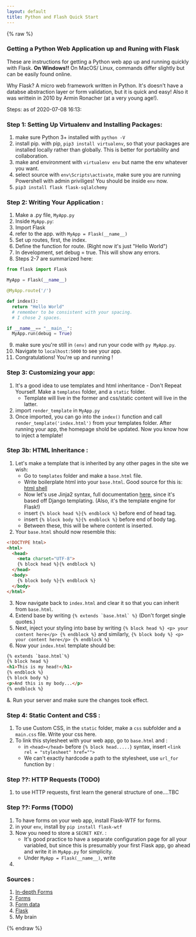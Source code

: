 ```yaml
---
layout: default
title: Python and Flash Quick Start
---
```

{% raw %}
### Getting a Python Web Application up and Runing with Flask

These are instructions for getting a Python web app up and running quickly with Flask. **On Windows!!** On MacOS/ Linux, commands differ slightly but can be easily found online. 

Why Flask? A micro web framework written in Python. It's doesn't have a databse abstraction layer or form validation, but it is quick and easy!
Also it was writtein in 2010 by Armin Ronacher (at a very young age!).

Steps: as of 2020-07-08 16:13:

### **Step 1: Setting Up Virtualenv and Installing Packages:**
1. make sure Python 3+ installed with ``python -V`` 
2. install pip. with pip, ``pip3 install virtualenv``, so that your packages are installed locally rather than globally. This is better for portability and collaboration.
3. make and environment with ``virtualenv env`` but name the env whatever you want.
4. select source with ``env\Scripts\activate``, make sure you are running Powershell with admin priviliges! You should be inside ``env`` now. 
5. ``pip3 install flask flask-sqlalchemy``

### **Step 2: Writing Your Application :** 
1. Make a .py file, ``MyApp.py``
2. Inside ``MyApp.py``: 
3. Import Flask
4. refer to the app. with ``MyApp = Flask(__name__)``
5. Set up routes, first, the index. 
6. Define the function for route. (Right now it's just "Hello World")
7. In development, set debug = true. This will show any errors. 
8. Steps 2-7 are summarized here:

``` python
from flask import Flask

MyApp = Flask(__name__)

@MyApp.route('/')

def index():
  return "Hello World" 
  # remember to be consistent with your spacing. 
  # I chose 2 spaces. 

if __name__== "__main__":
  MyApp.run(debug = True)
```

9. make sure you're still in ``(env)`` and run your code with ``py MyApp.py``. 
10. Navigate to ``localhost:5000`` to see your app. 
11. Congratulations! You're up and running !

### **Step 3: Customizing your app:**

1. It's a good idea to use templates and html inheritance - Don't Repeat Yourself. Make a ``templates`` folder, and a ``static`` folder. 
    * Template will live in the former and css/static content will live in the latter. 
2. import ``render_template`` in ``MyApp.py``
3. Once imported, you can go into the ``index()`` function and call ``render_template('index.html')`` from your templates folder. After running your app, the homepage shold be updated. Now you know how to inject a template!

### **Step 3b: HTML Inheritance :**
1. Let's make a template that is inherited by any other pages in the site we wish:
    * Go to ``templates`` folder and make a ``base.html`` file. 
    * Write boilerplate html into your ``base.html``. Good source for this is: [html shell](http://htmlshell.com/)
    * Now let's use Jinja2 syntax, full documentation [here](https://jinja.palletsprojects.com/en/2.11.x/), since it's based off Django templating. (Also, it's the template engine for Flask!)
    * insert ``{% block head %}{% endblock %}`` before end of head tag.
    * insert ``{% block body %}{% endblock %}`` before end of body tag.
    * Between these, this will be where content is inserted. 
2. Your ``base.html`` should now resemble this:

```html
<!DOCTYPE html>
<html>
  <head>
    <meta charset="UTF-8">
    {% block head %}{% endblock %}
  </head>
  <body>
    {% block body %}{% endblock %}
  </body>
</html>
```

3. Now navigate back to ``index.html`` and clear it so that you can inherit from ``base.html``. 
4.  Extend base by writing ``{% extends `base.html` %}`` (Don't forget single quotes.)
5.  Next, inject your styling into base by writing ``{% block head %} <p> your content here</p> {% endblock %}`` and similarly, ``{% block body %} <p> your content here</p> {% endblock %}``
6.  Now your ``index.html`` template should be: 

```html
{% extends `base.html`%}
{% block head %}
<h1>This is my head!</h1>
{% endblock %}
{% block body %}
<p>And this is my body...</p>
{% endblock %}
```

&. Run your server and make sure the changes took effect. 

### **Step 4: Static Content and CSS :**
1. To use Custom CSS, in the `static` folder, make a `css` subfolder and a `main.css` file. Write your css here. 
2. To link this stylesheet with your web app, go to `base.html` and :
    * in `<head></head>` before `{% block head.....}` syntax, insert `<link rel = "stylesheet" href="">`
    * We can't exactly hardcode a path to the stylesheet, use `url_for` function by : 

### **Step ??: HTTP Requests** (TODO)
1. to use HTTP requests, first learn the general structure of one....TBC

### **Step ??: Forms (TODO)**
1. To have forms on your web app, install Flask-WTF for forms. 
2. in your ``env``, install by ``pip install flask-wtf``
3. Now you need to store a `SECRET KEY`. :
    * It's good practice to have a separate configuration page for all your variabled, but since this is presumably your first Flask app, go ahead and write it in ``MyApp.py`` for simplicity. 
    * Under ``MyApp = Flask(__name__)``, write 
4. 


### Sources : 
1. [In-depth Forms](https://blog.miguelgrinberg.com/post/the-flask-mega-tutorial-part-iii-web-forms)
2. [Forms](https://www.youtube.com/watch?v=-O9NMdvWmE8)
3. [Form data](https://www.youtube.com/watch?v=f8qvLBvrIFI)
4. [Flask](https://www.youtube.com/watch?v=Z1RJmh_OqeA)
5. My brain


{% endraw %}

